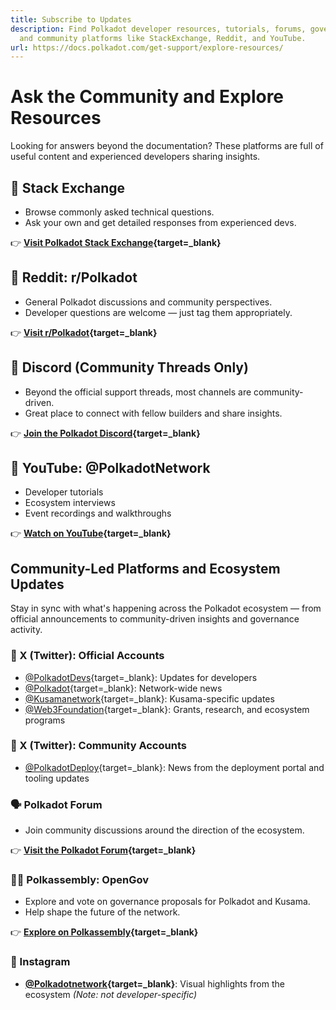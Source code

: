 ```yaml
---
title: Subscribe to Updates
description: Find Polkadot developer resources, tutorials, forums, governance proposals,
  and community platforms like StackExchange, Reddit, and YouTube.
url: https://docs.polkadot.com/get-support/explore-resources/
---
```


# Ask the Community and Explore Resources

Looking for answers beyond the documentation? These platforms are full of useful content and experienced developers sharing insights.

## 🧠 Stack Exchange

- Browse commonly asked technical questions.
- Ask your own and get detailed responses from experienced devs.

👉 **[Visit Polkadot Stack Exchange](https://substrate.stackexchange.com/){target=\_blank}**

## 🧵 Reddit: r/Polkadot

- General Polkadot discussions and community perspectives.
- Developer questions are welcome — just tag them appropriately.

👉 **[Visit r/Polkadot](https://www.reddit.com/r/Polkadot/){target=\_blank}**

## 💬 Discord (Community Threads Only)

- Beyond the official support threads, most channels are community-driven.
- Great place to connect with fellow builders and share insights.

👉 **[Join the Polkadot Discord](https://polkadot-discord.w3f.tools/){target=\_blank}**

## 🎥 YouTube: @PolkadotNetwork

- Developer tutorials
- Ecosystem interviews
- Event recordings and walkthroughs

👉 **[Watch on YouTube](https://www.youtube.com/@PolkadotNetwork){target=\_blank}**

## Community-Led Platforms and Ecosystem Updates

Stay in sync with what's happening across the Polkadot ecosystem — from official announcements to community-driven insights and governance activity.

### 🔷 X (Twitter): Official Accounts

- [@PolkadotDevs](https://twitter.com/PolkadotDevs){target=\_blank}: Updates for developers
- [@Polkadot](https://twitter.com/Polkadot){target=\_blank}: Network-wide news
- [@Kusamanetwork](https://twitter.com/kusamanetwork){target=\_blank}: Kusama-specific updates
- [@Web3Foundation](https://twitter.com/web3foundation){target=\_blank}: Grants, research, and ecosystem programs

### 🔁 X (Twitter): Community Accounts

- [@PolkadotDeploy](https://twitter.com/PolkadotDeploy){target=\_blank}: News from the deployment portal and tooling updates

### 🗣️ Polkadot Forum

- Join community discussions around the direction of the ecosystem.

👉 **[Visit the Polkadot Forum](https://forum.polkadot.network/){target=\_blank}**

### 🧑‍⚖️ Polkassembly: OpenGov

- Explore and vote on governance proposals for Polkadot and Kusama.
- Help shape the future of the network.

👉 **[Explore on Polkassembly](https://polkadot.polkassembly.io/){target=\_blank}**

### 📸 Instagram

- **[@Polkadotnetwork](https://www.instagram.com/polkadotnetwork){target=\_blank}**: Visual highlights from the ecosystem
  _(Note: not developer-specific)_
